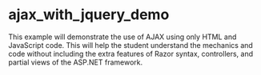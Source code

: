 # ajax_with_jquery_demo
This example will demonstrate the use of AJAX using only HTML and JavaScript code. This
will help the student understand the mechanics and code without including the extra features of
Razor syntax, controllers, and partial views of the ASP.NET framework.
